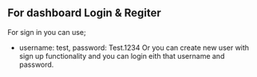 ## For dashboard Login & Regiter

For sign in you can use;

- username: test, password: Test.1234
  Or you can create new user with sign up functionality and you can login eith that username and password.
